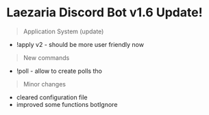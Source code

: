 # Laezaria Discord Bot **v1.6** Update!

> Application System (update)
+ !apply v2 - should be more user friendly now

> New commands
+ !poll - allow to create polls tho

> Minor changes
+ cleared configuration file
+ improved some functions botIgnore